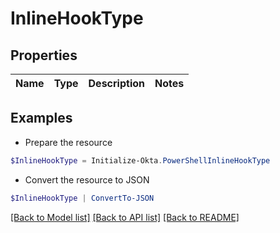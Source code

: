 # InlineHookType
## Properties

Name | Type | Description | Notes
------------ | ------------- | ------------- | -------------

## Examples

- Prepare the resource
```powershell
$InlineHookType = Initialize-Okta.PowerShellInlineHookType 
```

- Convert the resource to JSON
```powershell
$InlineHookType | ConvertTo-JSON
```

[[Back to Model list]](../README.md#documentation-for-models) [[Back to API list]](../README.md#documentation-for-api-endpoints) [[Back to README]](../README.md)


